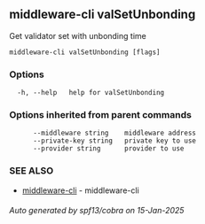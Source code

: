 ## middleware-cli valSetUnbonding

Get validator set with unbonding time

```
middleware-cli valSetUnbonding [flags]
```

### Options

```
  -h, --help   help for valSetUnbonding
```

### Options inherited from parent commands

```
      --middleware string    middleware address
      --private-key string   private key to use
      --provider string      provider to use
```

### SEE ALSO

* [middleware-cli](../middleware-cli.md)	 - middleware-cli

###### Auto generated by spf13/cobra on 15-Jan-2025
